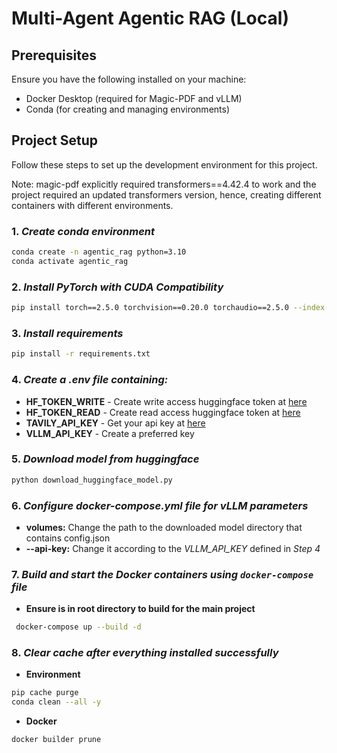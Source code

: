 # Multi-Agent Agentic RAG (Local)

## Prerequisites

Ensure you have the following installed on your machine:
- Docker Desktop (required for Magic-PDF and vLLM)
- Conda (for creating and managing environments)

## Project Setup

Follow these steps to set up the development environment for this project.

Note: magic-pdf explicitly required transformers==4.42.4 to work and the project required an updated transformers version, hence, creating different containers with different environments.

### 1. *Create conda environment*
```bash
conda create -n agentic_rag python=3.10
conda activate agentic_rag
```

### 2. *Install PyTorch with CUDA Compatibility*
```bash
pip install torch==2.5.0 torchvision==0.20.0 torchaudio==2.5.0 --index-url https://download.pytorch.org/whl/cu124
```

### 3. *Install requirements*
```bash
pip install -r requirements.txt
```

### 4. *Create a .env file containing:*
- **HF_TOKEN_WRITE** - Create write access huggingface token at [here](https://huggingface.co/security-checkup?next=%2Fsettings%2Ftokens)
- **HF_TOKEN_READ** - Create read access huggingface token at [here](https://huggingface.co/security-checkup?next=%2Fsettings%2Ftokens)
- **TAVILY_API_KEY** - Get your api key at [here](https://tavily.com/)
- **VLLM_API_KEY** - Create a preferred key

### 5. *Download model from huggingface*
```bash
python download_huggingface_model.py
```

### 6. *Configure docker-compose.yml file for vLLM parameters*
- **volumes:** Change the path to the downloaded model directory that contains config.json
- **--api-key:** Change it according to the *VLLM_API_KEY* defined in *Step 4*

### 7. *Build and start the Docker containers using `docker-compose` file*
- **Ensure is in root directory to build for the main project**
```bash
 docker-compose up --build -d
```

### 8. *Clear cache after everything installed successfully*
- **Environment**
```bash
pip cache purge
conda clean --all -y
```
- **Docker**
```bash
docker builder prune 
```